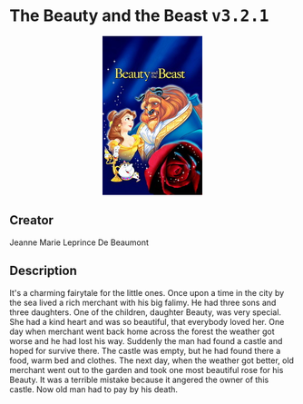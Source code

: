 
# The Beauty and the Beast <kbd>v3.2.1</kbd>

<center>
  <img src="./cover-1024.jpg"/>
</center>

## Creator
Jeanne Marie Leprince De Beaumont

## Description
<p>It's a charming fairytale for the little ones. Once upon a time in the city by the sea lived a rich merchant with his big falimy. He had three sons and three daughters. One of the children, daughter Beauty, was very special. She had a kind heart and was so beautiful, that everybody loved her. One day when merchant went back home across the forest the weather got worse and he had lost his way. Suddenly the man had found a castle and hoped for survive there. The castle was empty, but he had found there a food, warm bed and clothes. The next day, when the weather got better, old merchant went out to the garden and took one most beautiful rose for his Beauty. It was a terrible mistake because it angered the owner of this castle. Now old man had to pay by his death.</p>
